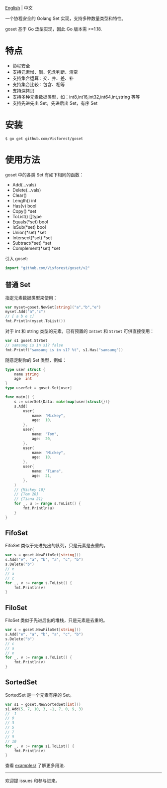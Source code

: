[English](README.md) | 中文

一个协程安全的 Golang Set 实现，支持多种数量类型和特性。

goset 基于 Go 泛型实现，因此 Go 版本需 >=1.18.

# 特点

- 协程安全
- 支持元素增、删、包含判断、清空
- 支持集合运算：交、并、差、补
- 支持集合比较：包含、相等
- 支持深拷贝
- 支持多种元素数据类型，如：int8,int16,int32,int64,int,string 等等
- 支持先进先出 Set，先进后出 Set，有序 Set 

# 安装

```
$ go get github.com/Visforest/goset
```

# 使用方法

goset 中的各类 Set 有如下相同的函数：
- Add(...vals)
- Delete(...vals)
- Clear()
- Length() int
- Has(v) bool
- Copy() *set
- ToList() []type
- Equals(*set) bool
- IsSub(*set) bool
- Union(*set) *set
- Intersect(*set) *set
- Subtract(*set) *set
- Complement(*set) *set

引入 goset:
```go
import "github.com/Visforest/goset/v2"
```

## 普通 Set

指定元素数据类型来使用：
```go
var myset=goset.NewSet[string]("a","b","e")
myset.Add("a","c")
// [ a b e c] 
fmt.Println(myset.ToList())
```

对于 int 和 string 类型的元素，已有预置的 `IntSet` 和 `StrSet` 可供直接使用：
```go
var s1 goset.StrSet
// samsung is in s1? false
fmt.Printf("samsung is in s1? %t", s1.Has("samsung"))
```

随意定制你的 Set 类型，例如：
```go
type user struct {
	name string
	age  int
}
type userSet = goset.Set[user]

func main() {
	s := userSet{Data: make(map[user]struct{})}
	s.Add(
		user{
			name: "Mickey",
			age:  10,
		},
		user{
			name: "Tom",
			age:  20,
		},
		user{
			name: "Mickey",
			age:  10,
		},
		user{
			name: "Tiana",
			age:  21,
		},
	)
	// {Mickey 10}
	// {Tom 20}
	// {Tiana 21}
	for _, u := range s.ToList() {
		fmt.Println(u)
	}
}
```

## FifoSet

FifoSet 类似于先进先出的队列，只是元素是去重的。

```go
var s = goset.NewFifoSet[string]()
s.Add("e", "a", "b", "a", "c", "b")
s.Delete("b")
// e
// a
// c
for _, v := range s.ToList() {
    fmt.Println(v)
}
```

## FiloSet

FiloSet 类似于先进后出的堆栈，只是元素是去重的。

```go
var s = goset.NewFiloSet[string]()
s.Add("e", "a", "b", "a", "c", "b")
s.Delete("b")
// c
// a
// e
for _, v := range s.ToList() {
    fmt.Println(v)
}
```

## SortedSet

SortedSet 是一个元素有序的 Set。

```go
var s1 = goset.NewSortedSet[int]()
s1.Add(5, 7, 10, 3, -1, 7, 0, 9, 3)
// -1
// 0
// 3
// 5
// 7
// 9
// 10
for _, v := range s1.ToList() {
    fmt.Println(v)
}
```

查看 [examples/](examples/) 了解更多用法.

---
欢迎提 issues 和参与进来。